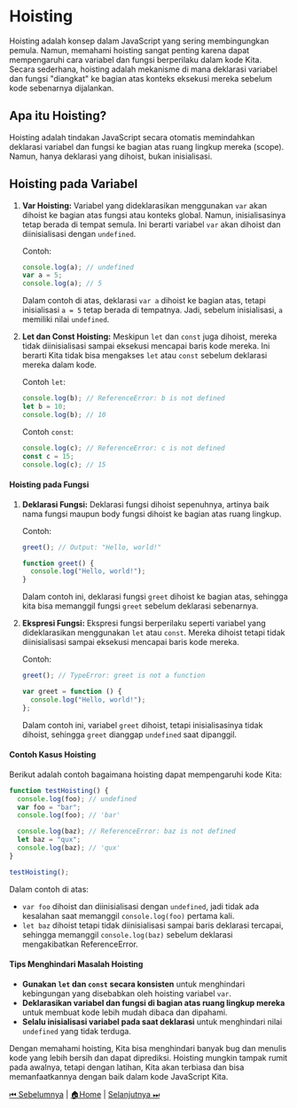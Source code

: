 # Hoisting

Hoisting adalah konsep dalam JavaScript yang sering membingungkan pemula. Namun, memahami hoisting sangat penting karena dapat mempengaruhi cara variabel dan fungsi berperilaku dalam kode Kita. Secara sederhana, hoisting adalah mekanisme di mana deklarasi variabel dan fungsi "diangkat" ke bagian atas konteks eksekusi mereka sebelum kode sebenarnya dijalankan.

## Apa itu Hoisting?

Hoisting adalah tindakan JavaScript secara otomatis memindahkan deklarasi variabel dan fungsi ke bagian atas ruang lingkup mereka (scope). Namun, hanya deklarasi yang dihoist, bukan inisialisasi.

## Hoisting pada Variabel

1. **Var Hoisting:**
   Variabel yang dideklarasikan menggunakan `var` akan dihoist ke bagian atas fungsi atau konteks global. Namun, inisialisasinya tetap berada di tempat semula. Ini berarti variabel `var` akan dihoist dan diinisialisasi dengan `undefined`.

   Contoh:

   ```javascript
   console.log(a); // undefined
   var a = 5;
   console.log(a); // 5
   ```

   Dalam contoh di atas, deklarasi `var a` dihoist ke bagian atas, tetapi inisialisasi `a = 5` tetap berada di tempatnya. Jadi, sebelum inisialisasi, `a` memiliki nilai `undefined`.

2. **Let dan Const Hoisting:**
   Meskipun `let` dan `const` juga dihoist, mereka tidak diinisialisasi sampai eksekusi mencapai baris kode mereka. Ini berarti Kita tidak bisa mengakses `let` atau `const` sebelum deklarasi mereka dalam kode.

   Contoh `let`:

   ```javascript
   console.log(b); // ReferenceError: b is not defined
   let b = 10;
   console.log(b); // 10
   ```

   Contoh `const`:

   ```javascript
   console.log(c); // ReferenceError: c is not defined
   const c = 15;
   console.log(c); // 15
   ```

#### Hoisting pada Fungsi

1. **Deklarasi Fungsi:**
   Deklarasi fungsi dihoist sepenuhnya, artinya baik nama fungsi maupun body fungsi dihoist ke bagian atas ruang lingkup.

   Contoh:

   ```javascript
   greet(); // Output: "Hello, world!"

   function greet() {
     console.log("Hello, world!");
   }
   ```

   Dalam contoh ini, deklarasi fungsi `greet` dihoist ke bagian atas, sehingga kita bisa memanggil fungsi `greet` sebelum deklarasi sebenarnya.

2. **Ekspresi Fungsi:**
   Ekspresi fungsi berperilaku seperti variabel yang dideklarasikan menggunakan `let` atau `const`. Mereka dihoist tetapi tidak diinisialisasi sampai eksekusi mencapai baris kode mereka.

   Contoh:

   ```javascript
   greet(); // TypeError: greet is not a function

   var greet = function () {
     console.log("Hello, world!");
   };
   ```

   Dalam contoh ini, variabel `greet` dihoist, tetapi inisialisasinya tidak dihoist, sehingga `greet` dianggap `undefined` saat dipanggil.

#### Contoh Kasus Hoisting

Berikut adalah contoh bagaimana hoisting dapat mempengaruhi kode Kita:

```javascript
function testHoisting() {
  console.log(foo); // undefined
  var foo = "bar";
  console.log(foo); // 'bar'

  console.log(baz); // ReferenceError: baz is not defined
  let baz = "qux";
  console.log(baz); // 'qux'
}

testHoisting();
```

Dalam contoh di atas:

- `var foo` dihoist dan diinisialisasi dengan `undefined`, jadi tidak ada kesalahan saat memanggil `console.log(foo)` pertama kali.
- `let baz` dihoist tetapi tidak diinisialisasi sampai baris deklarasi tercapai, sehingga memanggil `console.log(baz)` sebelum deklarasi mengakibatkan ReferenceError.

#### Tips Menghindari Masalah Hoisting

- **Gunakan `let` dan `const` secara konsisten** untuk menghindari kebingungan yang disebabkan oleh hoisting variabel `var`.
- **Deklarasikan variabel dan fungsi di bagian atas ruang lingkup mereka** untuk membuat kode lebih mudah dibaca dan dipahami.
- **Selalu inisialisasi variabel pada saat deklarasi** untuk menghindari nilai `undefined` yang tidak terduga.

Dengan memahami hoisting, Kita bisa menghindari banyak bug dan menulis kode yang lebih bersih dan dapat diprediksi. Hoisting mungkin tampak rumit pada awalnya, tetapi dengan latihan, Kita akan terbiasa dan bisa memanfaatkannya dengan baik dalam kode JavaScript Kita.

[⏮ Sebelumnya](../deklarasi/README.md) | [🏠Home](../../README.md) | [Selanjutnya ⏭](../rules/README.md)
